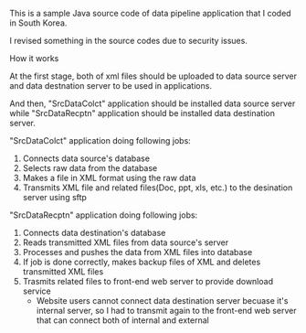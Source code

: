 This is a sample Java source code of data pipeline application that I coded in South Korea.

I revised something in the source codes due to security issues.


How it works

At the first stage, both of xml files should be uploaded to data source server and data destnation server to be used in applications.

And then, "SrcDataColct" application should be installed data source server while "SrcDataRecptn" application should be installed data destination server.

"SrcDataColct" application doing following jobs: 
1. Connects data source's database
2. Selects raw data from the database
3. Makes a file in XML format using the raw data 
4. Transmits XML file and related files(Doc, ppt, xls, etc.) to the desination server using sftp

"SrcDataRecptn" application doing following jobs: 
1. Connects data destination's database
2. Reads transmitted XML files from data source's server 
3. Processes and pushes the data from XML files into database 
4. If job is done correctly, makes backup files of XML and deletes transmitted XML files
5. Trasmits related files to front-end web server to provide download service 
   - Website users cannot connect data destination server becuase it's internal server, 
     so I had to transmit again to the front-end web server that can connect both of internal and external
